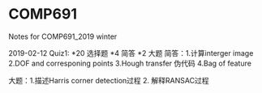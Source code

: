 # COMP691
Notes for COMP691_2019 winter 

2019-02-12
Quiz1:
*20 选择题
*4 简答
*2 大题
简答：1.计算interger image 2.DOF and corresponing points 3.Hough transfer 伪代码 4.Bag of feature

大题：1.描述Harris corner detection过程 2. 解释RANSAC过程
